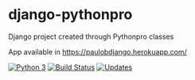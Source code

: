 # django-pythonpro
Django project created through Pythonpro classes

App available in https://paulobdjango.herokuapp.com/

[![Python 3](https://pyup.io/repos/github/paulobueno/django-pythonpro/python-3-shield.svg)](https://pyup.io/repos/github/paulobueno/django-pythonpro/)
[![Build Status](https://travis-ci.org/paulobueno/django-pythonpro.svg?branch=master)](https://travis-ci.org/paulobueno/django-pythonpro)
[![Updates](https://pyup.io/repos/github/paulobueno/django-pythonpro/shield.svg)](https://pyup.io/repos/github/paulobueno/django-pythonpro/)

